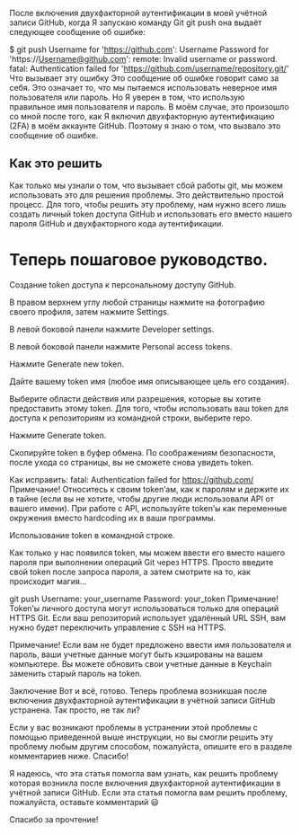 После включения двухфакторной аутентификации в моей учётной записи GitHub, когда Я запускаю команду Git git push она выдаёт следующее сообщение об ошибке:

$ git push
Username for 'https://github.com': Username
Password for 'https://Username@github.com':
remote: Invalid username or password.
fatal: Authentication failed for 'https://github.com/username/repository.git/'
Что вызывает эту ошибку
Это сообщение об ошибке говорит само за себя. Это означает то, что мы пытаемся использовать неверное имя пользователя или пароль. Но Я уверен в том, что использую правильное имя пользователя и пароль. В моём случае, это произошло со мной после того, как Я включил двухфакторную аутентификацию (2FA) в моём аккаунте GitHub. Поэтому я знаю о том, что вызвало это сообщение об ошибке.

## Как это решить
Как только мы узнали о том, что вызывает сбой работы git, мы можем использовать это для решения проблемы. Это действительно простой процесс. Для того, чтобы решить эту проблему, нам нужно всего лишь создать личный token доступа GitHub и использовать его вместо нашего пароля GitHub и двухфакторного кода аутентификации.
# Теперь пошаговое руководство.

Создание token доступа к персональному доступу GitHub.

В правом верхнем углу любой страницы нажмите на фотографию своего профиля, затем нажмите Settings.

В левой боковой панели нажмите Developer settings.

В левой боковой панели нажмите Personal access tokens.

Нажмите Generate new token.

Дайте вашему token имя (любое имя описывающее цель его создания).

Выберите области действия или разрешения, которые вы хотите предоставить этому token. Для того, чтобы использовать ваш token для доступа к репозиториям из командной строки, выберите repo.

Нажмите Generate token.

Скопируйте token в буфер обмена. По соображениям безопасности, после ухода со страницы, вы не сможете снова увидеть token.

Как исправить: fatal: Authentication failed for https://github.com/
Примечание! Относитесь к своим token’ам, как к паролям и держите их в тайне (если вы не хотите, чтобы другие люди использовали API от вашего имени). При работе с API, используйте token’ы как переменные окружения вместо hardcoding их в ваши программы.

Использование token в командной строке.

Как только у нас появился token, мы можем ввести его вместо нашего пароля при выполнении операций Git через HTTPS. Просто введите свой token после запроса пароля, а затем смотрите на то, как происходит магия…

git push
Username: your_username
Password: your_token
Примечание! Token’ы личного доступа могут использоваться только для операций HTTPS Git. Если ваш репозиторий использует удалённый URL SSH, вам нужно будет переключить управление с SSH на HTTPS.

Примечание! Если вам не будет предложено ввести имя пользователя и пароль, ваши учетные данные могут быть кэшированы на вашем компьютере. Вы можете обновить свои учетные данные в Keychain заменить старый пароль на token.

Заключение
Вот и всё, готово. Теперь проблема возникшая после включения двухфакторной аутентификации в учётной записи GitHub устранена. Так просто, не так ли?

Если у вас возникают проблемы в устранении этой проблемы с помощью приведенной выше инструкции, но вы смогли решить эту проблему любым другим способом, пожалуйста, опишите его в разделе комментариев ниже. Спасибо!

Я надеюсь, что эта статья помогла вам узнать, как решить проблему которая возникла после включения двухфакторной аутентификации в учётной записи GitHub. Если эта статья помогла вам решить проблему, пожалуйста, оставьте комментарий :smiley:

Спасибо за прочтение!
